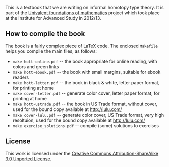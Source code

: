 This is a textbook that we are writing on informal homotopy type theory.
It is part of the [Univalent foundations of mathematics](http://www.math.ias.edu/sp/univalent)
project which took place at the Institute for Advanced Study in 2012/13.

## How to compile the book

The book is a fairly complex piece of LaTeX code. The enclosed `Makefile` helps
you compile the main files, as follows:

* `make hott-online.pdf` -- the book appropriate for online reading, with colors and green links
* `make hott-ebook.pdf` -- the book with small margins, suitable for ebook readers
* `make hott-letter.pdf` -- the book in black & white, letter paper format, for printing at home
* `make cover-letter.pdf` -- generate color cover, letter paper format, for printing at home
* `make hott-ustrade.pdf` -- the book in US Trade format, without cover, used for the bound copy available at http://lulu.com/
* `make cover-lulu.pdf` -- generate color cover, US Trade format, very high resoltuion, used for the bound copy available at http://lulu.com/
* `make exercise_solutions.pdf` -- compile (some) solutions to exercises

## License

This work is licensed under the
[Creative Commons Attribution-ShareAlike 3.0 Unported License](http://creativecommons.org/licenses/by-sa/3.0/).

